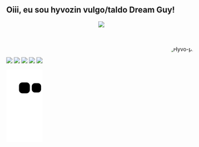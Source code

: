 ## Oiii, eu sou hyvozin vulgo/taldo Dream Guy!
<div align="center">
  <a href="https://github.com/hyvozin">
  <img height="180em" src="https://github-readme-stats.vercel.app/api?username=hyvozin&show_icons=true&theme=dracula&include_all_commits=true&count_private=true"/>
</div>
  
  ##
  
  <div style="display: inline_block"><br>
  <img align="right" alt="Hyvo-pic" height="150" style="border-radius:50px;" src="">
</div>
  
  ##
 
<div> 
  <a href="https://www.youtube.com/channel/hyvozin" target="_blank"><img src="https://img.shields.io/badge/YouTube-FF0000?style=for-the-badge&logo=youtube&logoColor=white" target="_blank"></a>
  <a href="https://instagram.com/hyvozin" target="_blank"><img src="https://img.shields.io/badge/-Instagram-%23E4405F?style=for-the-badge&logo=instagram&logoColor=white" target="_blank"></a>
 	<a href="https://www.twitch.tv/hyvozini" target="_blank"><img src="https://img.shields.io/badge/Twitch-9146FF?style=for-the-badge&logo=twitch&logoColor=white" target="_blank"></a>
 <a href="https://discord.gg/" target="_blank"><img src="https://img.shields.io/badge/Discord-7289DA?style=for-the-badge&logo=discord&logoColor=white" target="_blank"></a> 
  <a href = "mailto:ohyvozin@gmail.com"><img src="https://img.shields.io/badge/-Gmail-%23333?style=for-the-badge&logo=gmail&logoColor=white" target="_blank"></a>
 
  ![Snake animation](https://github.com/hyvozin/hyvozin/blob/output/github-contribution-grid-snake.svg)
 
</div>
